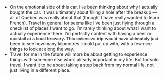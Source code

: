 - On the emotional side of this car. I’ve been thinking about why I actually bought the car. It was ultimately about filling a hole after the breakup — all of Quebec was really about that (thought I have really wanted to learn French). Travel in general for seems like I’ve been just flying through a checklist of places I want to go. I’m rarely thinking about what I want to actually experience there. I’m perfectly content with having a beer or cocktail at a local brewery. This extensive trip would have ultimately just been to see how many kilometres I could put up with, with a few nice things to look at along the way.
- Travel for me in the future will more be about getting to experience things with someone else who’s already important in my life. But for solo travel, I want it to be about taking a step back from my normal life, not just living in a different place.